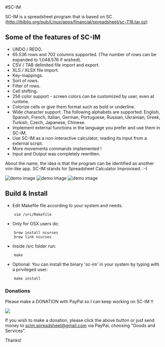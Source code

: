 #SC-IM

SC-IM is a spreadsheet program that is based on SC (http://ibiblio.org/pub/Linux/apps/financial/spreadsheet/sc-7.16.tar.gz)

## Some of the features of SC-IM

- UNDO / REDO.
- 65.536 rows and 702 columns supported. (The number of rows can be expanded to 1.048.576 if wished).
- CSV / TAB delimited file import and export.
- XLS / XLSX file import.
- Key-mappings.
- Sort of rows.
- Filter of rows.
- Cell shifting.
- 256 color support - screen colors can be customized by user, even at runtime.
- Colorize cells or give them format such as bold or underline.
- Wide character support. The following alphabets are supported: English, Spanish, French, Italian, German, Portuguese, Russian, Ukrainian, Greek, Turkish, Czech, Japanese, Chinese.
- Implement external functions in the language you prefer and use them in SC-IM.
- Use SC-IM as a non-interactive calculator, reading its input from a external script.
- More movements commands implemented !
- Input and Output was completely rewritten.

About the name, the idea is that the program can be identified as another vim-like app.
SC-IM stands for Spreadsheet Calculator Improvised. :-)

![demo image](https://raw.githubusercontent.com/andmarti1424/sc-im/depgraph/scim2.png)
![demo image](https://raw.githubusercontent.com/andmarti1424/sc-im/depgraph/scim4.png)
![demo image](https://raw.githubusercontent.com/andmarti1424/sc-im/depgraph/scim.png)

## Build & Install

* Edit Makefile file according to your system and needs.
```
    vim /src/Makefile
```

* Only for OSX users do:
```
    brew install ncurses
    brew link ncurses
```

* Inside /src folder run:
```
    make
```

* Optional: You can install the binary 'sc-im' in your system by typing with a privileged user:
```
    make install
```


### Donations

Please make a DONATION with PayPal so I can keep working on SC-IM !!

<a href="https://www.paypal.com/cgi-bin/webscr?cmd=_s-xclick&hosted_button_id=U537V8SNQQ45J" target="_blank">
<img src="https://www.paypalobjects.com/en_US/i/btn/btn_donate_LG.gif" />
</a>

If you wish to make a donation, please click the above button or just send money to scim.spreadsheet@gmail.com via PayPal, choosing "Goods and Services".

Thanks!
